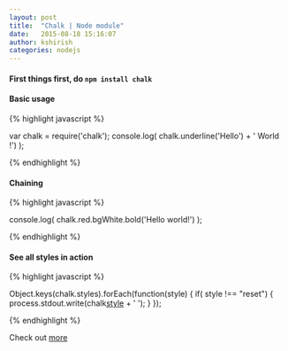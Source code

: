```yaml
---
layout: post
title:  "Chalk | Node module"
date:   2015-08-18 15:16:07
author: kshirish
categories: nodejs
---
```


#### First things first, do `npm install chalk`    

#### Basic usage
{% highlight javascript %}

  var chalk = require('chalk');
  console.log(  chalk.underline('Hello') + ' World !')  );

{% endhighlight %}

#### Chaining
{% highlight javascript %}

  console.log(  chalk.red.bgWhite.bold('Hello world!')  );

{% endhighlight %}

#### See all styles in action
{% highlight javascript %}

  Object.keys(chalk.styles).forEach(function(style) {
      if( style !== "reset") {
        process.stdout.write(chalk[style](style) + ' ');
      }
  });
  
{% endhighlight %}


Check out [more](https://www.npmjs.com/package/chalk)
